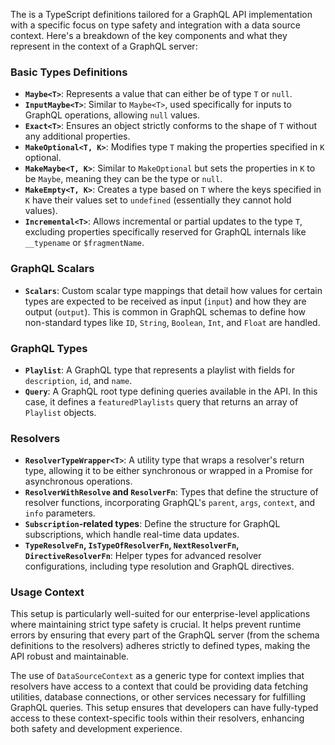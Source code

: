 The is a TypeScript definitions tailored for a GraphQL API implementation with a specific focus on type safety and integration with a data source context. Here's a breakdown of the key components and what they represent in the context of a GraphQL server:

### Basic Types Definitions
- **`Maybe<T>`**: Represents a value that can either be of type `T` or `null`.
- **`InputMaybe<T>`**: Similar to `Maybe<T>`, used specifically for inputs to GraphQL operations, allowing `null` values.
- **`Exact<T>`**: Ensures an object strictly conforms to the shape of `T` without any additional properties.
- **`MakeOptional<T, K>`**: Modifies type `T` making the properties specified in `K` optional.
- **`MakeMaybe<T, K>`**: Similar to `MakeOptional` but sets the properties in `K` to be `Maybe`, meaning they can be the type or `null`.
- **`MakeEmpty<T, K>`**: Creates a type based on `T` where the keys specified in `K` have their values set to `undefined` (essentially they cannot hold values).
- **`Incremental<T>`**: Allows incremental or partial updates to the type `T`, excluding properties specifically reserved for GraphQL internals like `__typename` or `$fragmentName`.

### GraphQL Scalars
- **`Scalars`**: Custom scalar type mappings that detail how values for certain types are expected to be received as input (`input`) and how they are output (`output`). This is common in GraphQL schemas to define how non-standard types like `ID`, `String`, `Boolean`, `Int`, and `Float` are handled.

### GraphQL Types
- **`Playlist`**: A GraphQL type that represents a playlist with fields for `description`, `id`, and `name`.
- **`Query`**: A GraphQL root type defining queries available in the API. In this case, it defines a `featuredPlaylists` query that returns an array of `Playlist` objects.

### Resolvers
- **`ResolverTypeWrapper<T>`**: A utility type that wraps a resolver's return type, allowing it to be either synchronous or wrapped in a Promise for asynchronous operations.
- **`ResolverWithResolve` and `ResolverFn`**: Types that define the structure of resolver functions, incorporating GraphQL's `parent`, `args`, `context`, and `info` parameters.
- **`Subscription`-related types**: Define the structure for GraphQL subscriptions, which handle real-time data updates.
- **`TypeResolveFn`, `IsTypeOfResolverFn`, `NextResolverFn`, `DirectiveResolverFn`**: Helper types for advanced resolver configurations, including type resolution and GraphQL directives.

### Usage Context
This setup is particularly well-suited for our enterprise-level applications where maintaining strict type safety is crucial. It helps prevent runtime errors by ensuring that every part of the GraphQL server (from the schema definitions to the resolvers) adheres strictly to defined types, making the API robust and maintainable.

The use of `DataSourceContext` as a generic type for context implies that resolvers have access to a context that could be providing data fetching utilities, database connections, or other services necessary for fulfilling GraphQL queries. This setup ensures that developers can have fully-typed access to these context-specific tools within their resolvers, enhancing both safety and development experience.
